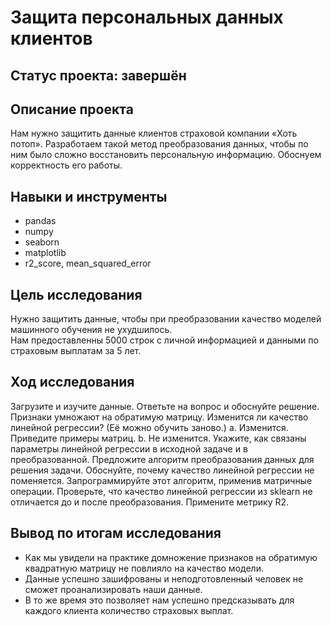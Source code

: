 # Защита персональных данных клиентов

## Статус проекта: завершён

## Описание проекта

Нам нужно защитить данные клиентов страховой компании «Хоть потоп». Разработаем такой метод преобразования данных, чтобы по ним было сложно восстановить персональную информацию. Обоснуем корректность его работы.

## Навыки и инструменты

- pandas  
- numpy  
- seaborn  
- matplotlib   
- r2_score, mean_squared_error

## Цель исследования

Нужно защитить данные, чтобы при преобразовании качество моделей машинного обучения не ухудшилось.  
Нам предоставленны 5000 строк с личной информацией и данными по страховым выплатам за 5 лет.  

## Ход исследования

Загрузите и изучите данные.
Ответьте на вопрос и обоснуйте решение. 
 Признаки умножают на обратимую матрицу. Изменится ли качество линейной регрессии? (Её можно обучить заново.)
 a. Изменится. Приведите примеры матриц.
 b. Не изменится. Укажите, как связаны параметры линейной регрессии в исходной задаче и в преобразованной.
Предложите алгоритм преобразования данных для решения задачи. Обоснуйте, почему качество линейной регрессии не поменяется.
Запрограммируйте этот алгоритм, применив матричные операции. Проверьте, что качество линейной регрессии из sklearn не отличается до и после преобразования. Примените метрику R2.

## Вывод по итогам исследования

- Как мы увидели на практике домножение признаков на обратимую квадратную матрицу не повлияло на качество модели.
- Данные успешно зашифрованы и неподготовленный человек не сможет проанализировать наши данные.  
- В то же время это позволяет нам успешно предсказывать для каждого клиента количество страховых выплат.  